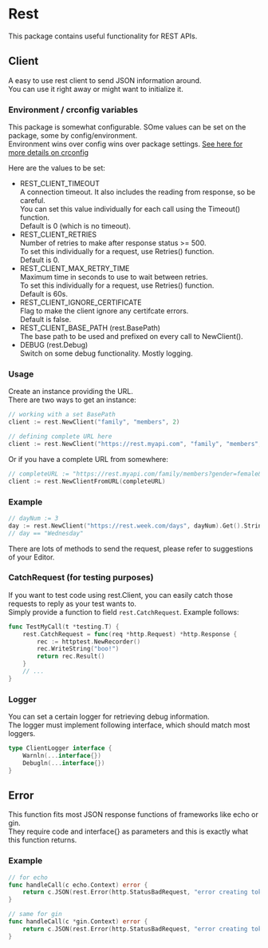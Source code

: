 # Rest
This package contains useful functionality for REST APIs.<br>

## Client
A easy to use rest client to send JSON information around.<br>
You can use it right away or might want to initialize it.

### Environment / crconfig variables
This package is somewhat configurable. SOme values can be set on the package, some by config/environment.<br>
Environment wins over config wins over package settings. [See here for more details on crconfig](../crconfig/README.md)

Here are the values to be set:
- REST_CLIENT_TIMEOUT<br>
A connection timeout. It also includes the reading from response, so be careful.<br>
You can set this value individually for each call using the Timeout() function.<br>
Default is 0 (which is no timeout).
- REST_CLIENT_RETRIES<br>
Number of retries to make after response status >= 500.<br>
To set this individually for a request, use Retries() function.<br>
Default is 0.
- REST_CLIENT_MAX_RETRY_TIME<br>
Maximum time in seconds to use to wait between retries.<br>
To set this individually for a request, use Retries() function.<br>
Default is 60s.
- REST_CLIENT_IGNORE_CERTIFICATE<br>
Flag to make the client ignore any certifcate errors.<br>
Default is false.
- REST_CLIENT_BASE_PATH (rest.BasePath)<br>
The base path to be used and prefixed on every call to NewClient().<br>
- DEBUG (rest.Debug)<br>
Switch on some debug functionality. Mostly logging.<br>

### Usage
Create an instance providing the URL.<br>
There are two ways to get an instance:
```go
// working with a set BasePath
client := rest.NewClient("family", "members", 2)

// defining complete URL here
client := rest.NewClient("https://rest.myapi.com", "family", "members", 2)
```
Or if you have a complete URL from somewhere:
```go
// completeURL := "https://rest.myapi.com/family/members?gender=female&parent=true"
client := rest.NewClientFromURL(completeURL)
```

### Example
```go
// dayNum := 3
day := rest.NewClient("https://rest.week.com/days", dayNum).Get().String()
// day == "Wednesday"
```
There are lots of methods to send the request, please refer to suggestions of your Editor.

### CatchRequest (for testing purposes)
If you want to test code using rest.Client, you can easily catch those requests to reply as your test wants to.<br>
Simply provide a function to field `rest.CatchRequest`. Example follows:
```go
func TestMyCall(t *testing.T) {
    rest.CatchRequest = func(req *http.Request) *http.Response {
        rec := httptest.NewRecorder()
        rec.WriteString("boo!")
        return rec.Result()
    }
    // ...
}
```

### Logger
You can set a certain logger for retrieving debug information.<br>
The logger must implement following interface, which should match most loggers.
```go
type ClientLogger interface {
    Warnln(...interface{})
    Debugln(...interface{})
}
```

## Error
This function fits most JSON response functions of frameworks like echo or gin.<br>
They require code and interface{} as parameters and this is exactly what this function returns.

### Example
```go
// for echo
func handleCall(c echo.Context) error {
    return c.JSON(rest.Error(http.StatusBadRequest, "error creating token"))
}

// same for gin
func handleCall(c *gin.Context) error {
    return c.JSON(rest.Error(http.StatusBadRequest, "error creating token"))
}
```